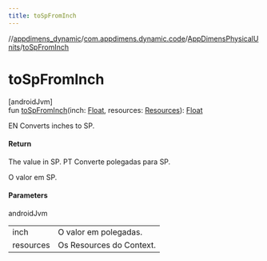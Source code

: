 ```yaml
---
title: toSpFromInch
---
```

//[appdimens_dynamic](../../../index.html)/[com.appdimens.dynamic.code](../index.html)/[AppDimensPhysicalUnits](index.html)/[toSpFromInch](to-sp-from-inch.html)



# toSpFromInch



[androidJvm]\
fun [toSpFromInch](to-sp-from-inch.html)(inch: [Float](https://kotlinlang.org/api/core/kotlin-stdlib/kotlin/-float/index.html), resources: [Resources](https://developer.android.com/reference/kotlin/android/content/res/Resources.html)): [Float](https://kotlinlang.org/api/core/kotlin-stdlib/kotlin/-float/index.html)



EN Converts inches to SP.



#### Return



The value in SP. PT Converte polegadas para SP.



O valor em SP.



#### Parameters


androidJvm

| | |
|---|---|
| inch | O valor em polegadas. |
| resources | Os Resources do Context. |



